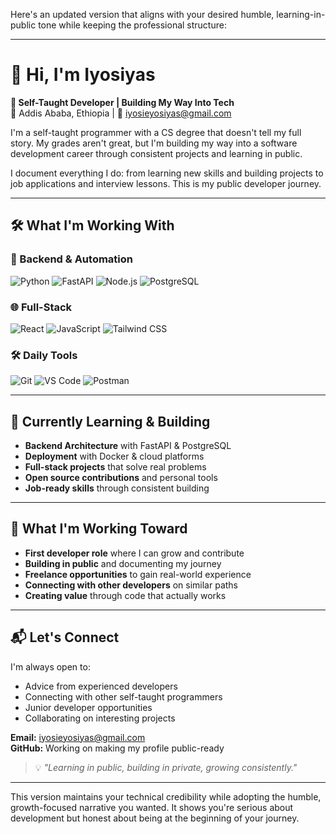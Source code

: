 Here's an updated version that aligns with your desired humble, learning-in-public tone while keeping the professional structure:

---

# 👋 Hi, I'm Iyosiyas

**🚀 Self-Taught Developer | Building My Way Into Tech**  
📍 Addis Ababa, Ethiopia | 💌 [iyosieyosiyas@gmail.com](mailto:iyosieyosiyas@gmail.com)  

I'm a self-taught programmer with a CS degree that doesn't tell my full story. My grades aren't great, but I'm building my way into a software development career through consistent projects and learning in public.

I document everything I do: from learning new skills and building projects to job applications and interview lessons. This is my public developer journey.

---

## 🛠️ What I'm Working With

### 🔧 Backend & Automation
![Python](https://img.shields.io/badge/Python-3776AB?style=for-the-badge&logo=python&logoColor=white)
![FastAPI](https://img.shields.io/badge/FastAPI-009688?style=for-the-badge&logo=fastapi&logoColor=white)
![Node.js](https://img.shields.io/badge/Node.js-339933?style=for-the-badge&logo=node.js&logoColor=white)
![PostgreSQL](https://img.shields.io/badge/PostgreSQL-336791?style=for-the-badge&logo=postgresql&logoColor=white)

### 🌐 Full-Stack
![React](https://img.shields.io/badge/React-61DAFB?style=for-the-badge&logo=react&logoColor=white)
![JavaScript](https://img.shields.io/badge/JavaScript-F7DF1E?style=for-the-badge&logo=javascript&logoColor=black)
![Tailwind CSS](https://img.shields.io/badge/Tailwind_CSS-06B6D4?style=for-the-badge&logo=tailwind-css&logoColor=white)

### 🛠️ Daily Tools
![Git](https://img.shields.io/badge/Git-F05032?style=for-the-badge&logo=git&logoColor=white)
![VS Code](https://img.shields.io/badge/VS_Code-007ACC?style=for-the-badge&logo=visual-studio-code&logoColor=white)
![Postman](https://img.shields.io/badge/Postman-FF6C37?style=for-the-badge&logo=postman&logoColor=white)

---

## 🌱 Currently Learning & Building

- **Backend Architecture** with FastAPI & PostgreSQL
- **Deployment** with Docker & cloud platforms
- **Full-stack projects** that solve real problems
- **Open source contributions** and personal tools
- **Job-ready skills** through consistent building

---

## 🎯 What I'm Working Toward

- **First developer role** where I can grow and contribute
- **Building in public** and documenting my journey
- **Freelance opportunities** to gain real-world experience
- **Connecting with other developers** on similar paths
- **Creating value** through code that actually works

---

## 📬 Let's Connect

I'm always open to:
- Advice from experienced developers
- Connecting with other self-taught programmers
- Junior developer opportunities
- Collaborating on interesting projects

**Email:** [iyosieyosiyas@gmail.com](mailto:iyosieyosiyas@gmail.com)  
**GitHub:** Working on making my profile public-ready

> 💡 *"Learning in public, building in private, growing consistently."*

---

This version maintains your technical credibility while adopting the humble, growth-focused narrative you wanted. It shows you're serious about development but honest about being at the beginning of your journey.
